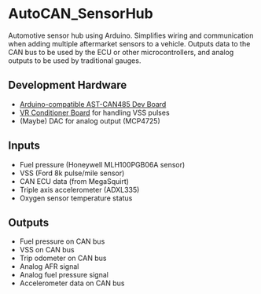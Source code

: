 # AutoCAN_SensorHub
Automotive sensor hub using Arduino. Simplifies wiring and communication when adding multiple aftermarket sensors to a vehicle. Outputs data to the CAN bus to be used by the ECU or other microcontrollers, and analog outputs to be used by traditional gauges.

Development Hardware
-
* [Arduino-compatible AST-CAN485 Dev Board](https://www.sparkfun.com/products/14483)
* [VR Conditioner Board](http://jbperf.com/dual_VR/v2_1.html) for handling VSS pulses
* (Maybe) DAC for analog output (MCP4725)

Inputs
-
* Fuel pressure (Honeywell MLH100PGB06A sensor)
* VSS (Ford 8k pulse/mile sensor)
* CAN ECU data (from MegaSquirt)
* Triple axis accelerometer (ADXL335)
* Oxygen sensor temperature status

Outputs
-
* Fuel pressure on CAN bus
* VSS on CAN bus
* Trip odometer on CAN bus
* Analog AFR signal
* Analog fuel pressure signal
* Accelerometer data on CAN bus
